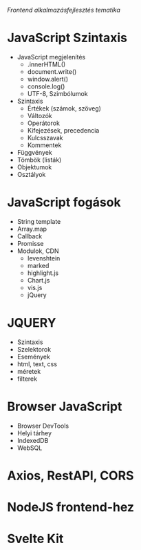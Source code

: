 _Frontend alkalmazásfejlesztés tematika_

# JavaScript Szintaxis

- JavaScript megjelenítés
  - .innerHTML()
  - document.write()
  - window.alert()
  - console.log()
  - UTF-8, Szimbólumok
- Szintaxis
  - Értékek (számok, szöveg)
  - Változók
  - Operátorok
  - Kifejezések, precedencia
  - Kulcsszavak
  - Kommentek
- Függvények
- Tömbök (listák)
- Objektumok
- Osztályok

# JavaScript fogások

- String template
- Array.map
- Callback
- Promisse
- Modulok, CDN
  - levenshtein
  - marked
  - highlight.js
  - Chart.js
  - vis.js
  - jQuery

# JQUERY

- Szintaxis
- Szelektorok
- Események
- html, text, css
- méretek
- filterek

# Browser JavaScript

- Browser DevTools
- Helyi tárhey
- IndexedDB
- WebSQL

# Axios, RestAPI, CORS

# NodeJS frontend-hez

# Svelte Kit
